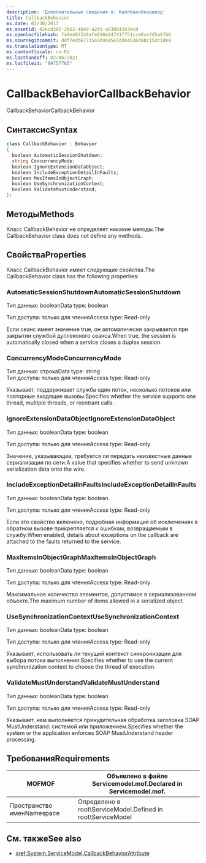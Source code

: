 ```yaml
---
description: 'Дополнительные сведения о: Каллбаккбехавиор'
title: CallbackBehavior
ms.date: 03/30/2017
ms.assetid: 42acd302-2b62-4849-a2d1-a03084343ecd
ms.openlocfilehash: fa9e403324afe818e247d1f751cce0ce7d5a6fb6
ms.sourcegitcommit: ddf7edb67715a5b9a45e3dd44536dabc153c1de0
ms.translationtype: MT
ms.contentlocale: ru-RU
ms.lasthandoff: 02/06/2021
ms.locfileid: "99757765"
---
```

# <a name="callbackbehavior"></a><span data-ttu-id="4c2fa-103">CallbackBehavior</span><span class="sxs-lookup"><span data-stu-id="4c2fa-103">CallbackBehavior</span></span>

<span data-ttu-id="4c2fa-104">CallbackBehavior</span><span class="sxs-lookup"><span data-stu-id="4c2fa-104">CallbackBehavior</span></span>  
  
## <a name="syntax"></a><span data-ttu-id="4c2fa-105">Синтаксис</span><span class="sxs-lookup"><span data-stu-id="4c2fa-105">Syntax</span></span>  
  
```csharp
class CallbackBehavior : Behavior  
{  
  boolean AutomaticSessionShutdown;  
  string ConcurrencyMode;  
  boolean IgnoreExtensionDataObject;  
  boolean IncludeExceptionDetailInFaults;  
  boolean MaxItemsInObjectGraph;  
  boolean UseSynchronizationContext;  
  boolean ValidateMustUnderstand;  
};  
```  
  
## <a name="methods"></a><span data-ttu-id="4c2fa-106">Методы</span><span class="sxs-lookup"><span data-stu-id="4c2fa-106">Methods</span></span>  

 <span data-ttu-id="4c2fa-107">Класс CallbackBehavior не определяет никакие методы.</span><span class="sxs-lookup"><span data-stu-id="4c2fa-107">The CallbackBehavior class does not define any methods.</span></span>  
  
## <a name="properties"></a><span data-ttu-id="4c2fa-108">Свойства</span><span class="sxs-lookup"><span data-stu-id="4c2fa-108">Properties</span></span>  

 <span data-ttu-id="4c2fa-109">Класс CallbackBehavior имеет следующие свойства.</span><span class="sxs-lookup"><span data-stu-id="4c2fa-109">The CallbackBehavior class has the following properties:</span></span>  
  
### <a name="automaticsessionshutdown"></a><span data-ttu-id="4c2fa-110">AutomaticSessionShutdown</span><span class="sxs-lookup"><span data-stu-id="4c2fa-110">AutomaticSessionShutdown</span></span>  

 <span data-ttu-id="4c2fa-111">Тип данных: boolean</span><span class="sxs-lookup"><span data-stu-id="4c2fa-111">Data type: boolean</span></span>  
  
 <span data-ttu-id="4c2fa-112">Тип доступа: только для чтения</span><span class="sxs-lookup"><span data-stu-id="4c2fa-112">Access type: Read-only</span></span>  
  
 <span data-ttu-id="4c2fa-113">Если сеанс имеет значение true, он автоматически закрывается при закрытии службой дуплексного сеанса.</span><span class="sxs-lookup"><span data-stu-id="4c2fa-113">When true, the session is automatically closed when a service closes a duplex session.</span></span>  
  
### <a name="concurrencymode"></a><span data-ttu-id="4c2fa-114">ConcurrencyMode</span><span class="sxs-lookup"><span data-stu-id="4c2fa-114">ConcurrencyMode</span></span>  

 <span data-ttu-id="4c2fa-115">Тип данных: строка</span><span class="sxs-lookup"><span data-stu-id="4c2fa-115">Data type: string</span></span>  
<span data-ttu-id="4c2fa-116">Тип доступа: только для чтения</span><span class="sxs-lookup"><span data-stu-id="4c2fa-116">Access type: Read-only</span></span>  
  
 <span data-ttu-id="4c2fa-117">Указывает, поддерживает служба один поток, несколько потоков или повторные входящие вызовы.</span><span class="sxs-lookup"><span data-stu-id="4c2fa-117">Specifies whether the service supports one thread, multiple threads, or reentrant calls.</span></span>  
  
### <a name="ignoreextensiondataobject"></a><span data-ttu-id="4c2fa-118">IgnoreExtensionDataObject</span><span class="sxs-lookup"><span data-stu-id="4c2fa-118">IgnoreExtensionDataObject</span></span>  

 <span data-ttu-id="4c2fa-119">Тип данных: boolean</span><span class="sxs-lookup"><span data-stu-id="4c2fa-119">Data type: boolean</span></span>  
  
 <span data-ttu-id="4c2fa-120">Тип доступа: только для чтения</span><span class="sxs-lookup"><span data-stu-id="4c2fa-120">Access type: Read-only</span></span>  
  
 <span data-ttu-id="4c2fa-121">Значение, указывающее, требуется ли передать неизвестные данные сериализации по сети.</span><span class="sxs-lookup"><span data-stu-id="4c2fa-121">A value that specifies whether to send unknown serialization data onto the wire.</span></span>  
  
### <a name="includeexceptiondetailinfaults"></a><span data-ttu-id="4c2fa-122">IncludeExceptionDetailInFaults</span><span class="sxs-lookup"><span data-stu-id="4c2fa-122">IncludeExceptionDetailInFaults</span></span>  

 <span data-ttu-id="4c2fa-123">Тип данных: boolean</span><span class="sxs-lookup"><span data-stu-id="4c2fa-123">Data type: boolean</span></span>  
  
 <span data-ttu-id="4c2fa-124">Тип доступа: только для чтения</span><span class="sxs-lookup"><span data-stu-id="4c2fa-124">Access type: Read-only</span></span>  
  
 <span data-ttu-id="4c2fa-125">Если это свойство включено, подробная информация об исключениях в обратном вызове прикрепляется к ошибкам, возвращаемым в службу.</span><span class="sxs-lookup"><span data-stu-id="4c2fa-125">When enabled, details about exceptions on the callback are attached to the faults returned to the service.</span></span>  
  
### <a name="maxitemsinobjectgraph"></a><span data-ttu-id="4c2fa-126">MaxItemsInObjectGraph</span><span class="sxs-lookup"><span data-stu-id="4c2fa-126">MaxItemsInObjectGraph</span></span>  

 <span data-ttu-id="4c2fa-127">Тип данных: boolean</span><span class="sxs-lookup"><span data-stu-id="4c2fa-127">Data type: boolean</span></span>  
  
 <span data-ttu-id="4c2fa-128">Тип доступа: только для чтения</span><span class="sxs-lookup"><span data-stu-id="4c2fa-128">Access type: Read-only</span></span>  
  
 <span data-ttu-id="4c2fa-129">Максимальное количество элементов, допустимое в сериализованном объекте.</span><span class="sxs-lookup"><span data-stu-id="4c2fa-129">The maximum number of items allowed in a serialized object.</span></span>  
  
### <a name="usesynchronizationcontext"></a><span data-ttu-id="4c2fa-130">UseSynchronizationContext</span><span class="sxs-lookup"><span data-stu-id="4c2fa-130">UseSynchronizationContext</span></span>  

 <span data-ttu-id="4c2fa-131">Тип данных: boolean</span><span class="sxs-lookup"><span data-stu-id="4c2fa-131">Data type: boolean</span></span>  
  
 <span data-ttu-id="4c2fa-132">Тип доступа: только для чтения</span><span class="sxs-lookup"><span data-stu-id="4c2fa-132">Access type: Read-only</span></span>  
  
 <span data-ttu-id="4c2fa-133">Указывает, использовать ли текущий контекст синхронизации для выбора потока выполнения.</span><span class="sxs-lookup"><span data-stu-id="4c2fa-133">Specifies whether to use the current synchronization context to choose the thread of execution.</span></span>  
  
### <a name="validatemustunderstand"></a><span data-ttu-id="4c2fa-134">ValidateMustUnderstand</span><span class="sxs-lookup"><span data-stu-id="4c2fa-134">ValidateMustUnderstand</span></span>  

 <span data-ttu-id="4c2fa-135">Тип данных: boolean</span><span class="sxs-lookup"><span data-stu-id="4c2fa-135">Data type: boolean</span></span>  
  
 <span data-ttu-id="4c2fa-136">Тип доступа: только для чтения</span><span class="sxs-lookup"><span data-stu-id="4c2fa-136">Access type: Read-only</span></span>  
  
 <span data-ttu-id="4c2fa-137">Указывает, кем выполняется принудительная обработка заголовка SOAP MustUnderstand: системой или приложением.</span><span class="sxs-lookup"><span data-stu-id="4c2fa-137">Specifies whether the system or the application enforces SOAP MustUnderstand header processing.</span></span>  
  
## <a name="requirements"></a><span data-ttu-id="4c2fa-138">Требования</span><span class="sxs-lookup"><span data-stu-id="4c2fa-138">Requirements</span></span>  
  
|<span data-ttu-id="4c2fa-139">MOF</span><span class="sxs-lookup"><span data-stu-id="4c2fa-139">MOF</span></span>|<span data-ttu-id="4c2fa-140">Объявлено в файле Servicemodel.mof.</span><span class="sxs-lookup"><span data-stu-id="4c2fa-140">Declared in Servicemodel.mof.</span></span>|  
|---------|-----------------------------------|  
|<span data-ttu-id="4c2fa-141">Пространство имен</span><span class="sxs-lookup"><span data-stu-id="4c2fa-141">Namespace</span></span>|<span data-ttu-id="4c2fa-142">Определено в root\ServiceModel.</span><span class="sxs-lookup"><span data-stu-id="4c2fa-142">Defined in root\ServiceModel</span></span>|  
  
## <a name="see-also"></a><span data-ttu-id="4c2fa-143">См. также</span><span class="sxs-lookup"><span data-stu-id="4c2fa-143">See also</span></span>

- <xref:System.ServiceModel.CallbackBehaviorAttribute>
